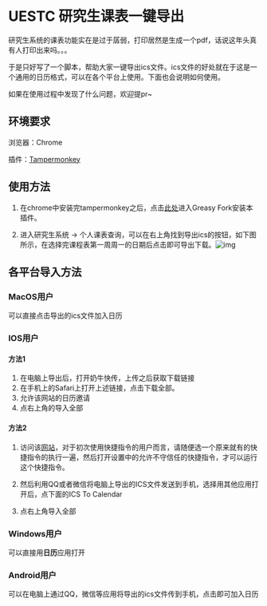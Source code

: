 # UESTC 研究生课表一键导出
研究生系统的课表功能实在是过于孱弱，打印居然是生成一个pdf，话说这年头真有人打印出来吗。。。

于是只好写了一个脚本，帮助大家一键导出ics文件。ics文件的好处就在于这是一个通用的日历格式，可以在各个平台上使用。下面也会说明如何使用。

如果在使用过程中发现了什么问题，欢迎提pr~


## 环境要求

浏览器：Chrome

插件：[Tampermonkey](https://www.tampermonkey.net/)



## 使用方法

1. 在chrome中安装完tampermonkey之后，点击[此处](https://greasyfork.org/zh-CN/scripts/440489-uestc-%E7%A0%94%E7%A9%B6%E7%94%9F%E8%AF%BE%E8%A1%A8ics%E5%AF%BC%E5%87%BA)进入Greasy Fork安装本插件。

2. 进入研究生系统 -> 个人课表查询，可以在右上角找到导出ics的按钮，如下图所示，在选择完课程表第一周周一的日期后点击即可导出下载。![img](https://gitee.com/ygowill/pic_bed/raw/master/blog/image-20220224144436809.png)

## 各平台导入方法

### MacOS用户

可以直接点击导出的ics文件加入日历

### IOS用户

#### 方法1

1. 在电脑上导出后，打开奶牛快传，上传之后获取下载链接
2. 在手机上的Safari上打开上述链接，点击下载全部。
3. 允许该网站的日历邀请
4. 点右上角的导入全部



#### 方法2

1. 访问该[网站](https://routinehub.co/shortcut/7005/)，对于初次使用快捷指令的用户而言，请随便选一个原来就有的快捷指令的执行一遍，然后打开设置中的允许不守信任的快捷指令，才可以运行这个快捷指令。

2. 然后利用QQ或者微信将电脑上导出的ICS文件发送到手机，选择用其他应用打开后，点下面的ICS To Calendar

3. 点右上角导入全部

### Windows用户

可以直接用**日历**应用打开

### Android用户

可以在电脑上通过QQ，微信等应用将导出的ics文件传到手机，点击即可加入日历

